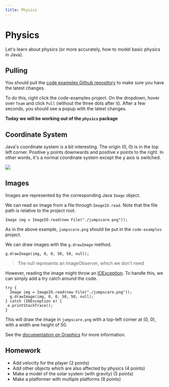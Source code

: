```yaml
---
title: Physics
---
```


# Physics

Let's learn about physics (or more accurately, how to model basic physics in Java). 

## Pulling

You should pull the [code examples Github repository](https://github.com/ihs-programming/code-examples) to make sure you have the latest changes. 

To do this, right click the code-examples project. On the dropdown, hover over `Team` and click `Pull` (without the three dots after it). After a few seconds, you should see a popup with the latest changes. 

**Today we will be working out of the `physics` package**

## Coordinate System

Java's coordinate system is a bit interesting. The origin (0, 0) is in the top left corner. Positive y points downwards and positive x points to the right. In other words, it's a normal coordinate system except the y axis is switched. 

![](https://www.researchgate.net/profile/Kim_Bruce/publication/221536685/figure/fig5/AS:654739125587975@1533113380481/4-The-Java-coordinate-system.png)

## Images

Images are represented by the corresponding Java `Image` object. 

We can read an image from a file through `ImageIO.read`. Note that the file path is relative to the project root. 
```
Image img = ImageIO.read(new File("./jumpscare.png"));
```

As in the above example, `jumpscare.png` should be put in the `code-examples` project. 

We can draw images with the `g.drawImage` method. 

```
g.drawImage(img, 0, 0, 50, 50, null);
```

> The null represents an ImageObserver, which we don't need

However, reading the image might throw an [IOException](https://docs.oracle.com/javase/7/docs/api/java/io/IOException.html). To handle this, we can simply add a try catch around the code. 

```
try {
  Image img = ImageIO.read(new File("./jumpscare.png"));
  g.drawImage(img, 0, 0, 50, 50, null); 
} catch (IOException e) {
 e.printStackTrace();
}
```

This will draw the image in `jumpscare.png` with a top-left corner at (0, 0), with a width ane height of 50. 

See the [documentation on Graphics](https://docs.oracle.com/javase/7/docs/api/java/awt/Graphics.html) for more information. 

## Homework
- Add velocity for the player (2 points)
- Add other objects which are also affected by physics (4 points)
- Make a model of the solar system (with gravity) (5 points)
- Make a platformer with multiple platforms (8 points)
